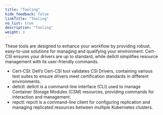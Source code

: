 ```yaml
---
title: "Tooling" 
hide_feedback: false
linkTitle: "Tooling"
no_list: true
description: "Tooling" 
weight: 3
---
```

These tools are designed to enhance your workflow by providing robust, easy-to-use solutions for managing and qualifying your environment. Cert-CSI ensures your drivers are up to standard, while dellctl simplifies resource management with its user-friendly commands.


* Cert-CSI: Dell’s Cert-CSI tool validates CSI Drivers, containing various test suites to ensure drivers meet certification standards in different environments.
* dellctl: dellctl is a command-line interface (CLI) used to manage Container Storage Modules (CSM) resources, providing commands for interaction and management. 
* repctl: repctl is a command-line client for configuring replication and managing replicated resources between multiple Kubernetes clusters.

